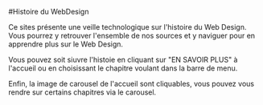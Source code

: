 #Histoire du WebDesign

Ce sites présente une veille technologique sur l'histoire du Web Design.
Vous pourrez y retrouver l'ensemble de nos sources et y naviguer pour en apprendre plus sur le Web Design.

Vous pouvez soit siuvre l'histoie en cliquant sur "EN SAVOIR PLUS" à l'accueil ou en choisissant le chapitre voulant dans la barre de menu.

Enfin, la image de carousel de l'accueil sont cliquables, vous pouvez vous rendre sur certains chapitres via le carousel.